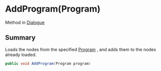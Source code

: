 # AddProgram(Program)

Method in [Dialogue](/api/csharp/yarn.dialogue.md)

## Summary


Loads the nodes from the specified  <a href="yarn.program.md">Program</a> ,
and adds them to the nodes already loaded.


```csharp
public void AddProgram(Program program)
```

